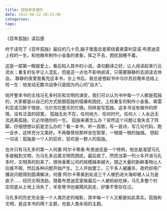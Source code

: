 ```yaml
---
title: 孤独是浪漫的
date: 2013-06-22 20:15:06
categories:
tags:
---
```


《百年孤独》读后感

终于读完了《百年孤独》最后的几十页,脑子里面总是萦绕着奥雷利亚诺·布恩迪亚上校的一生，和他晚年制作小金鱼的景象，挥之不去，困扰我睡不着。

这是一部第一眼就爱上，看后陷入其中的小说。语句翻译之好，让人阅读起来行云流水；重复的名字让人混乱，但是这一点也不影响阅读，只需要静静的去阅读去体会。
静静的夜里我看完这本书，合上书后，我总是想起书中乌尔苏拉晚年总结上校一生：他发动无数次战争只是因为内心的“自大”。

抛开整本书的主线马孔多村庄和文明的演变，我们可以认为书中每一个人都是孤独的，大家都是以自己的方式抵御孤独的侵袭和困扰，上校重复的制作小金鱼，奥雷利亚诺沉醉于情欲，乌尔苏拉整天的忙碌。同样是写孤独，这本书没有做作的矫情，没有泛滥的寂寞。
孤独无处不在，任何地方，任何时代，任何人；人永远无法逃离孤独，它必伴随你的一生。
孤独来袭怎么办？突然这个问题让我失去了阵脚，仔细想想以前是怎么办的？看一本书，听一首歌，写一首诗，写几句代码，跑一会步，这样充分又美好。不再像曾经那样坐在那里，一根接一根的抽烟。
想起一句话：孤独是一个人的狂欢，狂欢是一群人的孤独。

也许只有马孔多的第一人何塞·阿尔卡蒂奥·布恩迪亚是一个特例，他总是渴望马孔多接触到文明，为马孔多远离文明而困扰，最后疯了。然而当第一列火车开进马孔多时，文明真的到来了。很快香蕉公司的规模越来越大，随之大量的新鲜事物让人应接不暇，然后各种问题开始产生，工人开始罢工，三千多人被屠杀，政府却用广播说问题得到圆满解决，何塞·阿尔卡蒂奥到处说三千人被扔进大海却被人认为是疯子……
经历文明洗劫，随着布恩迪亚家族最后一人被蚂蚁吃掉，马孔多整个村庄彻底从土地上消失了，羊皮卷书也被飓风刮走，好像不曾存在过。

马孔多的历史完全是一个人类历史的缩影，其中每一个人又都是如此真实。孤独和文明，是这本书的两个主题，也是人类永恒的主题。
